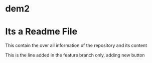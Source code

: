 # dem2
<h1>Its a Readme File</h1>
<p>This contain the over all information of the repository and its content</p>
<p> This is the line added in the feature branch only, adding new button</p>